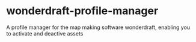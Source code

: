 # wonderdraft-profile-manager
A profile manager for the map making software wonderdraft, enabling you to activate and deactive assets
